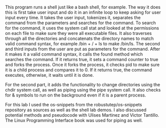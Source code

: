 This program runs a shell just like a bash shell, for example.
The way it does this is first take user input and do it in an infinite loop to keep asking for user input every time. It takes the user input, tokenizes it, separates the command from the parameters and searches for the command. To search for the command, it uses the system call stat and looked at the permissions on each file to make sure they were all executable files. It also traverses through all the directories and concatenats the directory names to match valid command syntax, for example /bin + / + ls to make /bin/ls. The second and third inputs from the user are put as parameters for the command. After it makes it a valid command syntax, it calls the found method which searches the command. If it returns true, it sets a command counter to true and forks the process. Once it forks the process, it checks pid to make sure it is a child process and compares it to 0. If it returns true, the command executes, otherwise, it waits until it is done.

For the second part, it adds the functionality to change directories using the chdir system call, as well as piping using the pipe system call. It also checks for & symbols to run on the background even if it is a parent process.

For this lab I used the os-snippets from the robustutep/os-snippets repository as sources as well as the shell lab demos. I also discussed potential methods and pseudocode with Ulises Martinez and Victor Tantillo. The Linux Programming Interface book was used for piping as well.